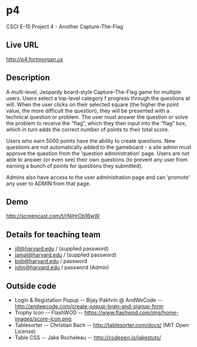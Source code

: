 # p4
CSCI E-15 Project 4 - Another Capture-The-Flag

## Live URL
<http://p4.fortmorgan.us>

## Description
A multi-level, Jeopardy board-style Capture-The-Flag game for multiple users.  Users select a top-level category f progress through the questions at will.  When the user clicks on their selected square (the higher the point value, the more difficult the question), they will be presented with a technical question or problem.  The user must answer the question or solve the problem to receive the “flag”, which they then input into the “flag” box, which in turn adds the correct number of points to their total score.

Users who earn 5000 points have the ability to create questions.  New questions are not automatically added to the gameboard - a site admin must approve the question from the ‘question administration’ page.  Users are not able to answer (or even see) their own questions (to prevent any user from earning a bunch of points for questions they submitted).

Admins also have access to the user administration page and can ‘promote’ any user to ADMIN from that page.

## Demo
<http://screencast.com/t/rNjHrOb16wW>

## Details for teaching team
* jill@harvard.edu / (supplied password)
* jamal@harvard.edu / (supplied password)
* bob@harvard.edu / password
* john@harvard.edu / password (Admin)

## Outside code
* Login & Registation Popup -- Bijay Pakhrin @ AndWeCode -- http://andwecode.com/create-popup-login-and-signup-form
* Trophy Icon -- FlashWOD -- https://www.flashwod.com/img/home-images/score-icon.png
* Tablesorter -- Christian Bach -- http://tablesorter.com/docs/ (MIT Open License)
* Table CSS -- Jake Rocheleau -- http://codepen.io/jakestuts/
